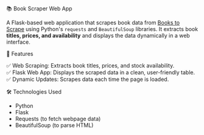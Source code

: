 📚 Book Scraper Web App

A Flask-based web application that scrapes book data from [Books to Scrape](http://books.toscrape.com) using Python's `requests` and `BeautifulSoup` libraries. It extracts book **titles, prices, and availability** and displays the data dynamically in a web interface.


🚀 Features

✅ Web Scraping: Extracts book titles, prices, and stock availability.  
✅ Flask Web App: Displays the scraped data in a clean, user-friendly table.  
✅ Dynamic Updates: Scrapes data each time the page is loaded.  


🛠️ Technologies Used

- Python
- Flask
- Requests (to fetch webpage data)
- BeautifulSoup (to parse HTML)
